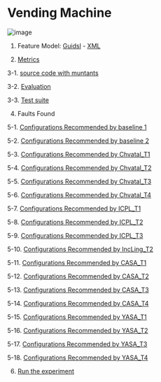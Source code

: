 #  Vending Machine

 ![image](https://raw.githubusercontent.com/fischerJF/Community-wide-Dataset-of-Configurable-Systems/master/featureModel/VendingMachine.JPG)

1. Feature Model: [Guidsl](https://github.com/fischerJF/Community-wide-Dataset-of-Configurable-Systems/blob/master/workspace_IncLing/vending/modified-model.m) - [XML](https://github.com/fischerJF/Community-wide-Dataset-of-Configurable-Systems/blob/master/workspace_IncLing/vending/model.xml)
 
2. [Metrics](https://github.com/fischerJF/Community-wide-Dataset-of-Configurable-Systems/blob/master/metrics/Vending.csv)
 
3-1. [source code with muntants](https://github.com/fischerJF/Community-wide-Dataset-of-Configurable-Systems/tree/master/dataset_with_mutant/vending)
 
3-2. [Evaluation](https://github.com/fischerJF/Community-wide-Dataset-of-Configurable-Systems/tree/master/workspace_IncLing/vending)

3-3. [Test suite](https://github.com/fischerJF/Community-wide-Dataset-of-Configurable-Systems/tree/master/workspace_IncLing/vending/src/vending)

4. Faults Found

5-1. [Configurations Recommended by baseline 1](https://github.com/fischerJF/Community-wide-Dataset-of-Configurable-Systems/blob/master/Tools/All_valid_conf/VendingMachine)

5-2. [Configurations Recommended by baseline 2](https://github.com/fischerJF/Community-wide-Dataset-of-Configurable-Systems/blob/master/Tools/RANDOM/VendingMachine)

5-3. [Configurations Recommended by Chvatal_T1](https://github.com/fischerJF/Community-wide-Dataset-of-Configurable-Systems/blob/master/Tools/Chvatal_T1/VendingMachine)

5-4. [Configurations Recommended by Chvatal_T2](https://github.com/fischerJF/Community-wide-Dataset-of-Configurable-Systems/blob/master/Tools/Chvatal/VendingMachine)

5-5. [Configurations Recommended by Chvatal_T3](https://github.com/fischerJF/Community-wide-Dataset-of-Configurable-Systems/blob/master/Tools/Chvatal_T3/VendingMachine)

5-6. [Configurations Recommended by Chvatal_T4](https://github.com/fischerJF/Community-wide-Dataset-of-Configurable-Systems/blob/master/Tools/Chvatal_T4/VendingMachine)

5-7. [Configurations Recommended by ICPL_T1](https://github.com/fischerJF/Community-wide-Dataset-of-Configurable-Systems/blob/master/Tools/ICPL_T1/VendingMachine)

5-8. [Configurations Recommended by ICPL_T2](https://github.com/fischerJF/Community-wide-Dataset-of-Configurable-Systems/blob/master/Tools/ICPL/VendingMachine)

5-9. [Configurations Recommended by ICPL_T3](https://github.com/fischerJF/Community-wide-Dataset-of-Configurable-Systems/blob/master/Tools/ICPL_T3/VendingMachine)

5-10. [Configurations Recommended by IncLing_T2](https://github.com/fischerJF/Community-wide-Dataset-of-Configurable-Systems/blob/master/Tools/IncLing/VendingMachine)

5-11. [Configurations Recommended by CASA_T1](https://github.com/fischerJF/Community-wide-Dataset-of-Configurable-Systems/blob/master/Tools/CASA_T1/VendingMachine)

5-12. [Configurations Recommended by CASA_T2](https://github.com/fischerJF/Community-wide-Dataset-of-Configurable-Systems/blob/master/Tools/CASA_T2/VendingMachine/)

5-13. [Configurations Recommended by CASA_T3](https://github.com/fischerJF/Community-wide-Dataset-of-Configurable-Systems/blob/master/Tools/CASA_T3/VendingMachine/)

5-14. [Configurations Recommended by CASA_T4](https://github.com/fischerJF/Community-wide-Dataset-of-Configurable-Systems/blob/master/Tools/CASA_T4/VendingMachine/)

5-15. [Configurations Recommended by YASA_T1](https://github.com/fischerJF/Community-wide-Dataset-of-Configurable-Systems/blob/master/Tools/YASA_T1/VendingMachine/)

5-16. [Configurations Recommended by YASA_T2](https://github.com/fischerJF/Community-wide-Dataset-of-Configurable-Systems/blob/master/Tools/YASA_T2/VendingMachine/)

5-17. [Configurations Recommended by YASA_T3](https://github.com/fischerJF/Community-wide-Dataset-of-Configurable-Systems/blob/master/Tools/YASA_T3/VendingMachine/)

5-18. [Configurations Recommended by YASA_T4](https://github.com/fischerJF/Community-wide-Dataset-of-Configurable-Systems/blob/master/Tools/YASA_T4/VendingMachine/)

6. [Run the experiment](https://github.com/fischerJF/Community-wide-Dataset-of-Configurable-Systems/blob/master/workspace_IncLing/vending/src/experiment/Sampling.java)
